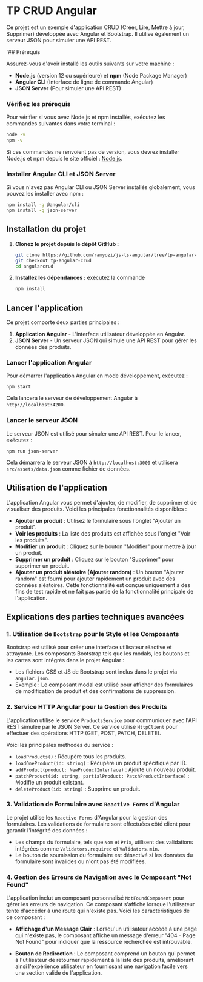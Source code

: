 # TP CRUD Angular

Ce projet est un exemple d'application CRUD (Créer, Lire, Mettre à jour, Supprimer) développée avec Angular et Bootstrap. Il utilise également un serveur JSON pour simuler une API REST.

`## Prérequis

Assurez-vous d'avoir installé les outils suivants sur votre machine :

- **Node.js** (version 12 ou supérieure) et **npm** (Node Package Manager)
- **Angular CLI** (Interface de ligne de commande Angular)
- **JSON Server** (Pour simuler une API REST)

### Vérifiez les prérequis

Pour vérifier si vous avez Node.js et npm installés, exécutez les commandes suivantes dans votre terminal :

```bash
node -v
npm -v 
```

Si ces commandes ne renvoient pas de version, vous devrez installer Node.js et npm depuis le site officiel : [Node.js](https://nodejs.org/).

### Installer Angular CLI et JSON Server

Si vous n'avez pas Angular CLI ou JSON Server installés globalement, vous pouvez les installer avec npm :

```bash
npm install -g @angular/cli
npm install -g json-server
```

## Installation du projet

1. **Clonez le projet depuis le dépôt GitHub :**

   ```bash
   git clone https://github.com/ramyozi/js-ts-angular/tree/tp-angular-crud
   git checkout tp-angular-crud
   cd angularcrud
    ```
2. **Installez les dépendances :**
   exécutez la commande
    ```bash
    npm install
      ```
Lancer l'application
--------------------

Ce projet comporte deux parties principales :

1.  **Application Angular** - L'interface utilisateur développée en Angular.
2.  **JSON Server** - Un serveur JSON qui simule une API REST pour gérer les données des produits.

### Lancer l'application Angular

Pour démarrer l'application Angular en mode développement, exécutez :

`npm start`

Cela lancera le serveur de développement Angular à `http://localhost:4200`.

### Lancer le serveur JSON

Le serveur JSON est utilisé pour simuler une API REST. Pour le lancer, exécutez :

`npm run json-server`

Cela démarrera le serveur JSON à `http://localhost:3000` et utilisera `src/assets/data.json` comme fichier de données.

Utilisation de l'application
----------------------------

L'application Angular vous permet d'ajouter, de modifier, de supprimer et de visualiser des produits. Voici les principales fonctionnalités disponibles :

-   **Ajouter un produit** : Utilisez le formulaire sous l'onglet "Ajouter un produit".
-   **Voir les produits** : La liste des produits est affichée sous l'onglet "Voir les produits".
-   **Modifier un produit** : Cliquez sur le bouton "Modifier" pour mettre à jour un produit.
-   **Supprimer un produit** : Cliquez sur le bouton "Supprimer" pour supprimer un produit.
-   **Ajouter un produit aléatoire (Ajouter random)** : Un bouton "Ajouter random" est fourni pour ajouter rapidement un produit avec des données aléatoires. Cette fonctionnalité est conçue uniquement à des fins de test rapide et ne fait pas partie de la fonctionnalité principale de l'application.

Explications des parties techniques avancées
--------------------------------------------

### 1\. **Utilisation de `Bootstrap` pour le Style et les Composants**

Bootstrap est utilisé pour créer une interface utilisateur réactive et attrayante. Les composants Bootstrap tels que les modals, les boutons et les cartes sont intégrés dans le projet Angular :

-   Les fichiers CSS et JS de Bootstrap sont inclus dans le projet via `angular.json`.
-   Exemple : Le composant modal est utilisé pour afficher des formulaires de modification de produit et des confirmations de suppression.

### 2\. **Service HTTP Angular pour la Gestion des Produits**

L'application utilise le service `ProductsService` pour communiquer avec l'API REST simulée par le JSON Server. Ce service utilise `HttpClient` pour effectuer des opérations HTTP (GET, POST, PATCH, DELETE).

Voici les principales méthodes du service :

-   `loadProducts()` : Récupère tous les produits.
-   `loadOneProduct(id: string)` : Récupère un produit spécifique par ID.
-   `addProduct(product: NewProductInterface)` : Ajoute un nouveau produit.
-   `patchProduct(id: string, partialProduct: PatchProductInterface)` : Modifie un produit existant.
-   `deleteProduct(id: string)` : Supprime un produit.

### 3\. **Validation de Formulaire avec `Reactive Forms` d'Angular**

Le projet utilise les `Reactive Forms` d'Angular pour la gestion des formulaires. Les validations de formulaire sont effectuées côté client pour garantir l'intégrité des données :

-   Les champs du formulaire, tels que `Nom` et `Prix`, utilisent des validations intégrées comme `Validators.required` et `Validators.min`.
-   Le bouton de soumission du formulaire est désactivé si les données du formulaire sont invalides ou n'ont pas été modifiées.

### 4\. **Gestion des Erreurs de Navigation avec le Composant "Not Found"**

L'application inclut un composant personnalisé `NotFoundComponent` pour gérer les erreurs de navigation. Ce composant s'affiche lorsque l'utilisateur tente d'accéder à une route qui n'existe pas. Voici les caractéristiques de ce composant :

-   **Affichage d'un Message Clair** : Lorsqu'un utilisateur accède à une page qui n'existe pas, le composant affiche un message d'erreur "404 - Page Not Found" pour indiquer que la ressource recherchée est introuvable.

-   **Bouton de Redirection** : Le composant comprend un bouton qui permet à l'utilisateur de retourner rapidement à la liste des produits, améliorant ainsi l'expérience utilisateur en fournissant une navigation facile vers une section valide de l'application.
